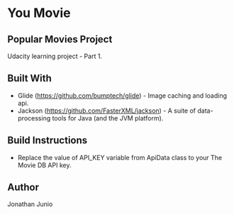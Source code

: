 # You Movie

## Popular Movies Project
Udacity learning project - Part 1.

## Built With
- Glide (https://github.com/bumptech/glide) - Image caching and loading api.
- Jackson (https://github.com/FasterXML/jackson) - A suite of data-processing tools for Java (and the JVM platform).

## Build Instructions
- Replace the value of API_KEY variable from ApiData class to your The Movie DB API key.

## Author
Jonathan Junio


